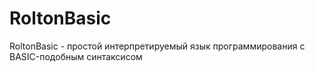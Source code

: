 # RoltonBasic
RoltonBasic - простой интерпретируемый язык программирования с BASIC-подобным синтаксисом
